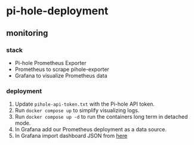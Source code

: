 # pi-hole-deployment

## monitoring

### stack

- Pi-hole Prometheus Exporter
- Prometheus to scrape pihole-exporter
- Grafana to visualize Prometheus data

### deployment

1. Update `pihole-api-token.txt` with the Pi-hole API token.
1. Run `docker compose up` to simplify visualizing logs.
1. Run `docker compose up -d` to run the containers long term in detached mode.
1. In Grafana add our Prometheus deployment as a data source.
1. In Grafana import dashboard JSON from [here](https://github.com/eko/pihole-exporter)
